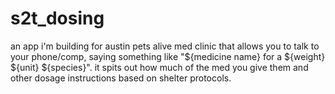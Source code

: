 # s2t_dosing
an app i'm building for austin pets alive med clinic that allows you to talk to your phone/comp, saying something like "${medicine name} for a ${weight} ${unit} ${species}". it spits out how much of the med you give them and other dosage instructions based on shelter protocols.
